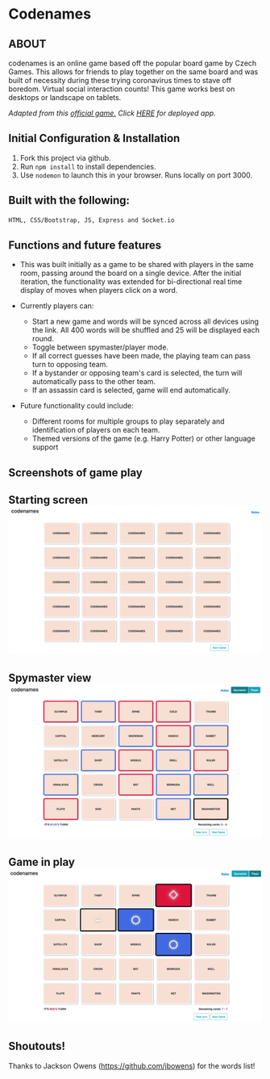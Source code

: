 # **Codenames**
## ABOUT
codenames is an online game based off the popular board game by Czech Games. This allows for friends to play together on the same board and was built of necessity during these trying coronavirus times to stave off boredom. Virtual social interaction counts! This game works best on desktops or landscape on tablets.

_Adapted from this [official game.](https://czechgames.com/files/rules/codenames-rules-en.pdf)_
_Click [HERE](https://codenames-ga.herokuapp.com/) for deployed app._


## Initial Configuration & Installation
1. Fork this project via github.
2. Run `npm install` to install dependencies.
3. Use `nodemon` to launch this in your browser. Runs locally on port 3000.


## Built with the following:
```bash
HTML, CSS/Bootstrap, JS, Express and Socket.io
```

## Functions and future features
* This was built initially as a game to be shared with players in the same room, passing around the board on a single device. After the initial iteration, the functionality was extended for bi-directional real time display of moves when players click on a word. 
* Currently players can: 
    * Start a new game and words will be synced across all devices using the link. All 400 words will be shuffled and 25 will be displayed each round.
    * Toggle between spymaster/player mode.
    * If all correct guesses have been made, the playing team can pass turn to opposing team.
    * If a bystander or opposing team's card is selected, the turn will automatically pass to the other team.
    * If an assassin card is selected, game will end automatically.
    
* Future functionality could include: 
    * Different rooms for multiple groups to play separately and identification of players on each team.
    * Themed versions of the game (e.g. Harry Potter) or other language support

## Screenshots of game play
**Starting screen**
![screenshot of starting screen](cn-start-game.png)
---
**Spymaster view**
![screenshot of spymaster view](cn-spymaster-view.png)
---
**Game in play**
![screenshot of game play](cn-gameplay.png)
---


## Shoutouts!
Thanks to Jackson Owens (https://github.com/jbowens) for the words list!

